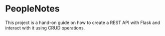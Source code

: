 # PeopleNotes
This project is a hand-on guide on how to create a REST API with Flask and interact with it using CRUD operations.
